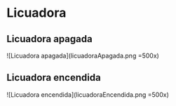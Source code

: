 # Licuadora

## Licuadora apagada

![Licuadora apagada](licuadoraApagada.png =500x)

## Licuadora encendida

![Licuadora encendida](licuadoraEncendida.png =500x)
